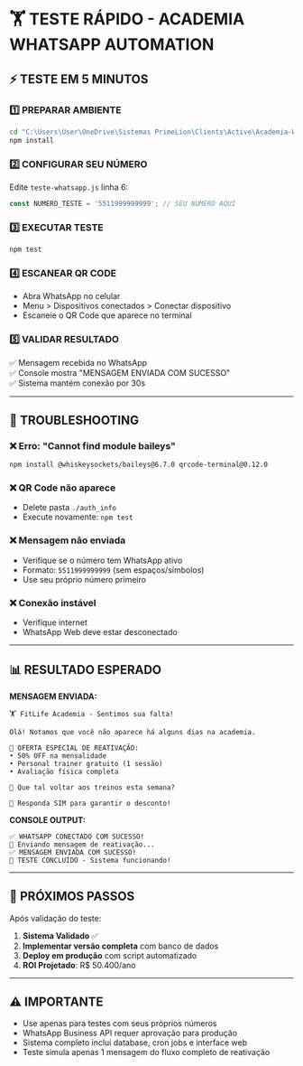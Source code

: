 # 🏋️ TESTE RÁPIDO - ACADEMIA WHATSAPP AUTOMATION

## ⚡ TESTE EM 5 MINUTOS

### 1️⃣ PREPARAR AMBIENTE
```bash
cd "C:\Users\User\OneDrive\Sistemas PrimeLion\Clients\Active\Academia-WhatsApp-Automation\teste-rapido"
npm install
```

### 2️⃣ CONFIGURAR SEU NÚMERO
Edite `teste-whatsapp.js` linha 6:
```javascript
const NUMERO_TESTE = '5511999999999'; // SEU NÚMERO AQUI
```

### 3️⃣ EXECUTAR TESTE
```bash
npm test
```

### 4️⃣ ESCANEAR QR CODE
- Abra WhatsApp no celular
- Menu > Dispositivos conectados > Conectar dispositivo
- Escaneie o QR Code que aparece no terminal

### 5️⃣ VALIDAR RESULTADO
✅ Mensagem recebida no WhatsApp  
✅ Console mostra "MENSAGEM ENVIADA COM SUCESSO"  
✅ Sistema mantém conexão por 30s  

---

## 🔧 TROUBLESHOOTING

### ❌ Erro: "Cannot find module baileys"
```bash
npm install @whiskeysockets/baileys@6.7.0 qrcode-terminal@0.12.0
```

### ❌ QR Code não aparece
- Delete pasta `./auth_info`
- Execute novamente: `npm test`

### ❌ Mensagem não enviada
- Verifique se o número tem WhatsApp ativo
- Formato: `5511999999999` (sem espaços/símbolos)
- Use seu próprio número primeiro

### ❌ Conexão instável
- Verifique internet
- WhatsApp Web deve estar desconectado

---

## 📊 RESULTADO ESPERADO

**MENSAGEM ENVIADA:**
```
🏋️ FitLife Academia - Sentimos sua falta!

Olá! Notamos que você não aparece há alguns dias na academia.

🎯 OFERTA ESPECIAL DE REATIVAÇÃO:
• 50% OFF na mensalidade  
• Personal trainer gratuito (1 sessão)
• Avaliação física completa

💪 Que tal voltar aos treinos esta semana?

📱 Responda SIM para garantir o desconto!
```

**CONSOLE OUTPUT:**
```
✅ WHATSAPP CONECTADO COM SUCESSO!
📨 Enviando mensagem de reativação...
✅ MENSAGEM ENVIADA COM SUCESSO!
🎉 TESTE CONCLUÍDO - Sistema funcionando!
```

---

## 🚀 PRÓXIMOS PASSOS

Após validação do teste:

1. **Sistema Validado** ✅
2. **Implementar versão completa** com banco de dados
3. **Deploy em produção** com script automatizado
4. **ROI Projetado**: R$ 50.400/ano

---

## ⚠️ IMPORTANTE

- Use apenas para testes com seus próprios números
- WhatsApp Business API requer aprovação para produção
- Sistema completo inclui database, cron jobs e interface web
- Teste simula apenas 1 mensagem do fluxo completo de reativação